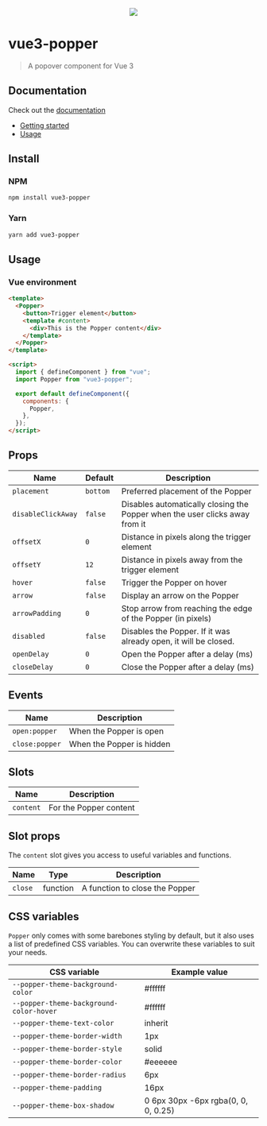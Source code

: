 <p align="center">
<img src="https://raw.githubusercontent.com/valgeirb/vue-popper/main/docs/public/popper.svg">
</p>

# vue3-popper

> A popover component for Vue 3

## Documentation

Check out the [documentation](https://valgeirb.github.io/vue3-popper/)

- [Getting started](https://valgeirb.github.io/vue3-popper/guide/getting-started.html)
- [Usage](https://valgeirb.github.io/vue3-popper/guide/getting-started.html#usage)

## Install

### NPM

```bash
npm install vue3-popper
```

### Yarn

```bash
yarn add vue3-popper
```

## Usage

### Vue environment

```html
<template>
  <Popper>
    <button>Trigger element</button>
    <template #content>
      <div>This is the Popper content</div>
    </template>
  </Popper>
</template>

<script>
  import { defineComponent } from "vue";
  import Popper from "vue3-popper";

  export default defineComponent({
    components: {
      Popper,
    },
  });
</script>
```

## Props

| Name               | Default  | Description                                                                 |
| ------------------ | -------- | --------------------------------------------------------------------------- |
| `placement`        | `bottom` | Preferred placement of the Popper                                           |
| `disableClickAway` | `false`  | Disables automatically closing the Popper when the user clicks away from it |
| `offsetX`          | `0`      | Distance in pixels along the trigger element                                |
| `offsetY`          | `12`     | Distance in pixels away from the trigger element                            |
| `hover`            | `false`  | Trigger the Popper on hover                                                 |
| `arrow`            | `false`  | Display an arrow on the Popper                                              |
| `arrowPadding`     | `0`      | Stop arrow from reaching the edge of the Popper (in pixels)                 |
| `disabled`         | `false`  | Disables the Popper. If it was already open, it will be closed.             |
| `openDelay`        | `0`      | Open the Popper after a delay (ms)                                          |
| `closeDelay`       | `0`      | Close the Popper after a delay (ms)                                         |

## Events

| Name           | Description               |
| -------------- | ------------------------- |
| `open:popper`  | When the Popper is open   |
| `close:popper` | When the Popper is hidden |

## Slots

| Name      | Description            |
| --------- | ---------------------- |
| `content` | For the Popper content |

## Slot props

The `content` slot gives you access to useful variables and functions.

| Name    | Type     | Description                    |
| ------- | -------- | ------------------------------ |
| `close` | function | A function to close the Popper |

## CSS variables

`Popper` only comes with some barebones styling by default, but it also uses a list of predefined CSS variables. You can overwrite these variables to suit your needs.

| CSS variable                            | Example value                       |
| --------------------------------------- | ----------------------------------- |
| `--popper-theme-background-color`       | #ffffff                             |
| `--popper-theme-background-color-hover` | #ffffff                             |
| `--popper-theme-text-color`             | inherit                             |
| `--popper-theme-border-width`           | 1px                                 |
| `--popper-theme-border-style`           | solid                               |
| `--popper-theme-border-color`           | #eeeeee                             |
| `--popper-theme-border-radius`          | 6px                                 |
| `--popper-theme-padding`                | 16px                                |
| `--popper-theme-box-shadow`             | 0 6px 30px -6px rgba(0, 0, 0, 0.25) |
